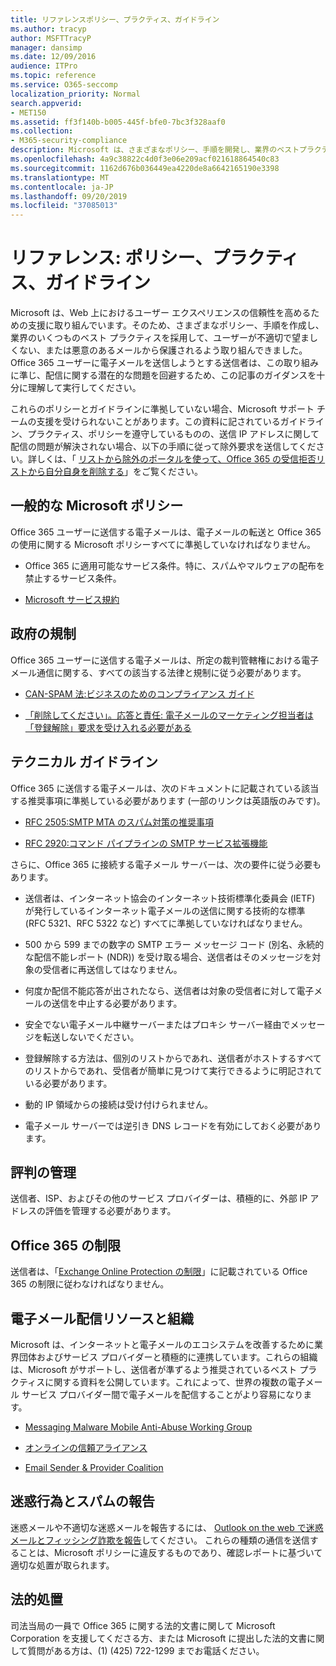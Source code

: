 ```yaml
---
title: リファレンスポリシー、プラクティス、ガイドライン
ms.author: tracyp
author: MSFTTracyP
manager: dansimp
ms.date: 12/09/2016
audience: ITPro
ms.topic: reference
ms.service: O365-seccomp
localization_priority: Normal
search.appverid:
- MET150
ms.assetid: ff3f140b-b005-445f-bfe0-7bc3f328aaf0
ms.collection:
- M365-security-compliance
description: Microsoft は、さまざまなポリシー、手順を開発し、業界のベストプラクティスをいくつか採用して、ユーザーを不適切な迷惑メールや悪意のあるメールから保護しています。
ms.openlocfilehash: 4a9c38822c4d0f3e06e209acf021618864540c83
ms.sourcegitcommit: 1162d676b036449ea4220de8a6642165190e3398
ms.translationtype: MT
ms.contentlocale: ja-JP
ms.lasthandoff: 09/20/2019
ms.locfileid: "37085013"
---
```

# <a name="reference-policies-practices-and-guidelines"></a>リファレンス: ポリシー、プラクティス、ガイドライン
  
Microsoft は、Web 上におけるユーザー エクスペリエンスの信頼性を高めるための支援に取り組んでいます。そのため、さまざまなポリシー、手順を作成し、業界のいくつものベスト プラクティスを採用して、ユーザーが不適切で望ましくない、または悪意のあるメールから保護されるよう取り組んできました。Office 365 ユーザーに電子メールを送信しようとする送信者は、この取り組みに準じ、配信に関する潜在的な問題を回避するため、この記事のガイダンスを十分に理解して実行してください。
  
これらのポリシーとガイドラインに準拠していない場合、Microsoft サポート チームの支援を受けられないことがあります。この資料に記されているガイドライン、プラクティス、ポリシーを遵守しているものの、送信 IP アドレスに関して配信の問題が解決されない場合、以下の手順に従って除外要求を送信してください。詳しくは、「 [リストから除外のポータルを使って、Office 365 の受信拒否リストから自分自身を削除する](use-the-delist-portal-to-remove-yourself-from-the-office-365-blocked-senders-lis.md)」をご覧ください。
  
## <a name="general-microsoft-policies"></a>一般的な Microsoft ポリシー
<a name="GenMsftPolicies"> </a>

Office 365 ユーザーに送信する電子メールは、電子メールの転送と Office 365 の使用に関する Microsoft ポリシーすべてに準拠していなければなりません。
  
- Office 365 に適用可能なサービス条件。特に、スパムやマルウェアの配布を禁止するサービス条件。
    
- [Microsoft サービス規約](https://www.microsoft.com/servicesagreement/)
    
## <a name="governmental-regulations"></a>政府の規制
<a name="GovtRegulations"> </a>

Office 365 ユーザーに送信する電子メールは、所定の裁判管轄権における電子メール通信に関する、すべての該当する法律と規制に従う必要があります。
  
- [CAN-SPAM 法:ビジネスのためのコンプライアンス ガイド](https://www.ftc.gov/tips-advice/business-center/guidance/can-spam-act-compliance-guide-business)
    
- [「削除してください」。応答と責任: 電子メールのマーケティング担当者は「登録解除」要求を受け入れる必要がある](https://www.lawpublish.com/ftc-emai-marketers-unsubscribe-claims.mdl)
    
## <a name="technical-guidelines"></a>テクニカル ガイドライン
<a name="TechGuidelines"> </a>

Office 365 に送信する電子メールは、次のドキュメントに記載されている該当する推奨事項に準拠している必要があります (一部のリンクは英語版のみです)。
  
- [RFC 2505:SMTP MTA のスパム対策の推奨事項](https://www.ietf.org/rfc/rfc2505.txt)
    
- [RFC 2920:コマンド パイプラインの SMTP サービス拡張機能](https://www.ietf.org/rfc/rfc2920.txt)
    
さらに、Office 365 に接続する電子メール サーバーは、次の要件に従う必要もあります。
  
- 送信者は、インターネット協会のインターネット技術標準化委員会 (IETF) が発行しているインターネット電子メールの送信に関する技術的な標準 (RFC 5321、RFC 5322 など) すべてに準拠していなければなりません。 
    
- 500 から 599 までの数字の SMTP エラー メッセージ コード (別名、永続的な配信不能レポート (NDR)) を受け取る場合、送信者はそのメッセージを対象の受信者に再送信してはなりません。
    
- 何度か配信不能応答が出されたなら、送信者は対象の受信者に対して電子メールの送信を中止する必要があります。
    
- 安全でない電子メール中継サーバーまたはプロキシ サーバー経由でメッセージを転送しないでください。
    
- 登録解除する方法は、個別のリストからであれ、送信者がホストするすべてのリストからであれ、受信者が簡単に見つけて実行できるように明記されている必要があります。
    
- 動的 IP 領域からの接続は受け付けられません。
    
- 電子メール サーバーでは逆引き DNS レコードを有効にしておく必要があります。
    
## <a name="reputation-management"></a>評判の管理
<a name="RepManagement"> </a>

送信者、ISP、およびその他のサービス プロバイダーは、積極的に、外部 IP アドレスの評価を管理する必要があります。
  
## <a name="office-365-limits"></a>Office 365 の制限
<a name="sectionSection4"> </a>

送信者は、「[Exchange Online Protection の制限](https://technet.microsoft.com/library/exchange-online-protection-limits.aspx)」に記載されている Office 365 の制限に従わなければなりません。
  
## <a name="email-delivery-resources-and-organizations"></a>電子メール配信リソースと組織
<a name="sectionSection5"> </a>

Microsoft は、インターネットと電子メールのエコシステムを改善するために業界団体およびサービス プロバイダーと積極的に連携しています。これらの組織は、Microsoft がサポートし、送信者が準ずるよう推奨されているベスト プラクティスに関する資料を公開しています。これによって、世界の複数の電子メール サービス プロバイダー間で電子メールを配信することがより容易になります。
  
- [Messaging Malware Mobile Anti-Abuse Working Group](https://www.m3aawg.org/)
    
- [オンラインの信頼アライアンス](https://www.otalliance.org/resources)
    
- [Email Sender &amp; Provider Coalition](http://www.espcoalition.org/)
    
## <a name="abuse-and-spam-reporting"></a>迷惑行為とスパムの報告
<a name="AbuseSpamReports"> </a>

迷惑メールや不適切な迷惑メールを報告するには、 [Outlook on the web で迷惑メールとフィッシング詐欺を報告](report-junk-email-and-phishing-scams-in-outlook-on-the-web-eop.md)してください。 これらの種類の通信を送信することは、Microsoft ポリシーに違反するものであり、確認レポートに基づいて適切な処置が取られます。
  
## <a name="law-enforcement"></a>法的処置
<a name="sectionSection7"> </a>

司法当局の一員で Office 365 に関する法的文書に関して Microsoft Corporation を支援してくださる方、または Microsoft に提出した法的文書に関して質問がある方は、(1) (425) 722-1299 までお電話ください。
  

